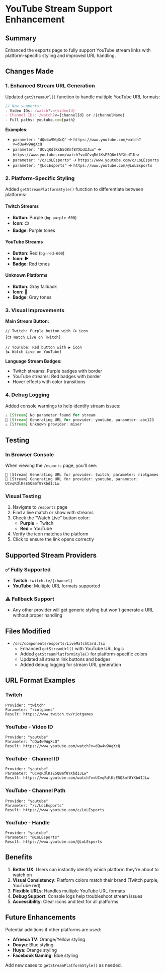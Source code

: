 # YouTube Stream Support Enhancement

## Summary
Enhanced the esports page to fully support YouTube stream links with platform-specific styling and improved URL handling.

## Changes Made

### 1. **Enhanced Stream URL Generation**
Updated `getStreamUrl()` function to handle multiple YouTube URL formats:

```typescript
// Now supports:
- Video IDs: /watch?v={videoId}
- Channel IDs: /watch?v={channelId} or /{channelName}
- Full paths: youtube.com{path}
```

**Examples:**
- `parameter: "dQw4w9WgXcQ"` → `https://www.youtube.com/watch?v=dQw4w9WgXcQ`
- `parameter: "UCvqRdlKsE5Q8mf8YXbdIJLw"` → `https://www.youtube.com/watch?v=UCvqRdlKsE5Q8mf8YXbdIJLw`
- `parameter: "/c/LoLEsports"` → `https://www.youtube.com/c/LoLEsports`
- `parameter: "@LoLEsports"` → `https://www.youtube.com/@LoLEsports`

### 2. **Platform-Specific Styling**
Added `getStreamPlatformStyle()` function to differentiate between platforms:

#### Twitch Streams
- **Button**: Purple (`bg-purple-600`)
- **Icon**: 📺
- **Badge**: Purple tones

#### YouTube Streams  
- **Button**: Red (`bg-red-600`)
- **Icon**: ▶️
- **Badge**: Red tones

#### Unknown Platforms
- **Button**: Gray fallback
- **Icon**: 🔴
- **Badge**: Gray tones

### 3. **Visual Improvements**

**Main Stream Button:**
```tsx
// Twitch: Purple button with 📺 icon
[📺 Watch Live on Twitch]

// YouTube: Red button with ▶️ icon
[▶️ Watch Live on YouTube]
```

**Language Stream Badges:**
- Twitch streams: Purple badges with border
- YouTube streams: Red badges with border
- Hover effects with color transitions

### 4. **Debug Logging**
Added console warnings to help identify stream issues:
```javascript
⚠️ [Stream] No parameter found for stream
🔗 [Stream] Generating URL for provider: youtube, parameter: abc123
⚠️ [Stream] Unknown provider: mixer
```

## Testing

### In Browser Console
When viewing the `/esports` page, you'll see:
```
🔗 [Stream] Generating URL for provider: twitch, parameter: riotgames
🔗 [Stream] Generating URL for provider: youtube, parameter: UCvqRdlKsE5Q8mf8YXbdIJLw
```

### Visual Testing
1. Navigate to `/esports` page
2. Find a live match or show with streams
3. Check the "Watch Live" button color:
   - **Purple** = Twitch
   - **Red** = YouTube
4. Verify the icon matches the platform
5. Click to ensure the link opens correctly

## Supported Stream Providers

### ✅ Fully Supported
- **Twitch**: `twitch.tv/{channel}`
- **YouTube**: Multiple URL formats supported

### ⚠️ Fallback Support
- Any other provider will get generic styling but won't generate a URL without proper handling

## Files Modified
- `/src/components/esports/LiveMatchCard.tsx`
  - Enhanced `getStreamUrl()` with YouTube URL logic
  - Added `getStreamPlatformStyle()` for platform-specific colors
  - Updated all stream link buttons and badges
  - Added debug logging for stream URL generation

## URL Format Examples

### Twitch
```
Provider: "twitch"
Parameter: "riotgames"
Result: https://www.twitch.tv/riotgames
```

### YouTube - Video ID
```
Provider: "youtube"
Parameter: "dQw4w9WgXcQ"
Result: https://www.youtube.com/watch?v=dQw4w9WgXcQ
```

### YouTube - Channel ID
```
Provider: "youtube"
Parameter: "UCvqRdlKsE5Q8mf8YXbdIJLw"
Result: https://www.youtube.com/watch?v=UCvqRdlKsE5Q8mf8YXbdIJLw
```

### YouTube - Channel Path
```
Provider: "youtube"
Parameter: "/c/LoLEsports"
Result: https://www.youtube.com/c/LoLEsports
```

### YouTube - Handle
```
Provider: "youtube"
Parameter: "@LoLEsports"
Result: https://www.youtube.com/@LoLEsports
```

## Benefits

1. **Better UX**: Users can instantly identify which platform they're about to watch on
2. **Visual Consistency**: Platform colors match their brand (Twitch purple, YouTube red)
3. **Flexible URLs**: Handles multiple YouTube URL formats
4. **Debug Support**: Console logs help troubleshoot stream issues
5. **Accessibility**: Clear icons and text for all platforms

## Future Enhancements

Potential additions if other platforms are used:
- **Afreeca TV**: Orange/Yellow styling
- **Douyu**: Blue styling  
- **Huya**: Orange styling
- **Facebook Gaming**: Blue styling

Add new cases to `getStreamPlatformStyle()` as needed.
